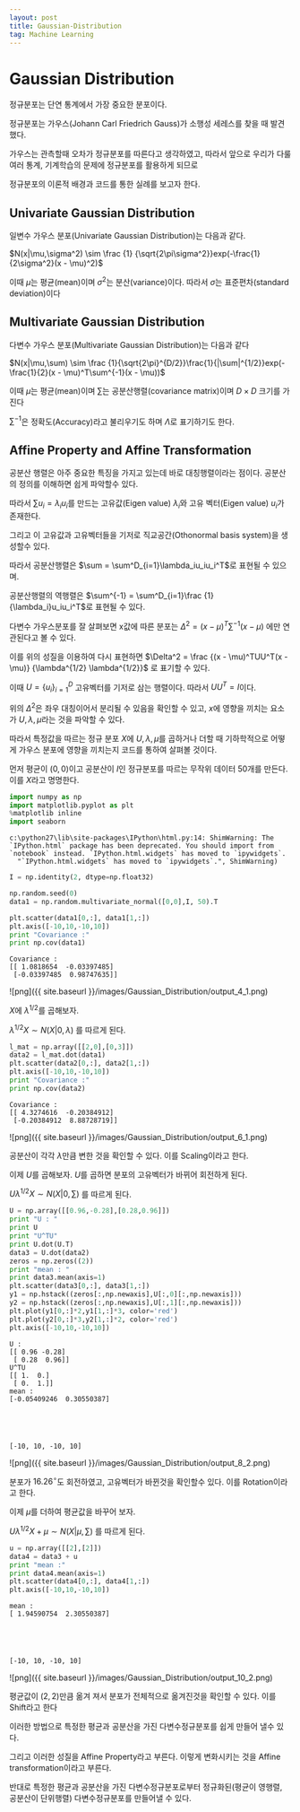 ```yaml
---
layout: post
title: Gaussian-Distribution
tag: Machine Learning
---
```


# Gaussian Distribution

정규분포는 단연 통계에서 가장 중요한 분포이다.

정규분포는 가우스(Johann Carl Friedrich Gauss)가 소행성 세레스를 찾을 때 발견했다.

가우스는 관측할때 오차가 정규분포를 따른다고 생각하였고, 따라서 앞으로 우리가 다룰 여러 통계, 기계학습의 문제에 정규분포를 활용하게 되므로

정규분포의 이론적 배경과 코드를 통한 실례를 보고자 한다.

## Univariate Gaussian Distribution

일변수 가우스 분포(Univariate Gaussian Distribution)는 다음과 같다.

$N(x|\mu,\sigma^2) \sim \frac {1} {\sqrt{2\pi\sigma^2}}exp(-\frac{1}{2\sigma^2}(x - \mu)^2)$

이때 $\mu$는 평균(mean)이며 $\sigma^2$는 분산(variance)이다. 따라서 $\sigma$는 표준편차(standard deviation)이다

## Multivariate Gaussian Distribution

다변수 가우스 분포(Multivariate Gaussian Distribution)는 다음과 같다

$N(x|\mu,\sum) \sim \frac {1}{\sqrt{2\pi}^{D/2}}\frac{1}{|\sum|^{1/2}}exp(-\frac{1}{2}(x - \mu)^T\sum^{-1}(x - \mu))$

이때 $\mu$는 평균(mean)이며  $\sum$는 공분산행렬(covariance matrix)이며 $D \times D$ 크기를 가진다

$\sum^{-1}$은 정확도(Accuracy)라고 불리우기도 하며 $\Lambda$로 표기하기도 한다.

## Affine Property and Affine Transformation

공분산 행렬은 아주 중요한 특징을 가지고 있는데 바로 대칭행렬이라는 점이다. 공분산의 정의를 이해하면 쉽게 파악할수 있다.

따라서 $\sum u_i = \lambda_iu_i$를 만드는 고유값(Eigen value) $\lambda_i$와 고유 벡터(Eigen value) $u_i$가 존재한다.

그리고 이 고유값과 고유벡터들을 기저로 직교공간(Othonormal basis system)을 생성할수 있다.

따라서 공분산행렬은 $\sum = \sum^D_{i=1}\lambda_iu_iu_i^T$로 표현될 수 있으며.

공분산행렬의 역행렬은 $\sum^{-1} = \sum^D_{i=1}\frac {1}{\lambda_i}u_iu_i^T$로 표현될 수 있다.

다변수 가우스분포를 잘 살펴보면 x값에 따른 분포는 $\Delta^2 = (x - \mu)^T\sum^{-1}(x - \mu)$ 에만 연관된다고 볼 수 있다.

이를 위의 성질을 이용하여 다시 표현하면 $\Delta^2 = \frac {(x - \mu)^TUU^T(x - \mu)} {\lambda^{1/2} \lambda^{1/2}}$ 로 표기할 수 있다.

이때 $U = \{u_i\}_{i=1}^D$ 고유벡터를 기저로 삼는 행렬이다. 따라서 $UU^T = I$이다.

위의 $\Delta^2$은 좌우 대칭이어서 분리될 수 있음을 확인할 수 있고, $x$에 영향을 끼치는 요소가 $U,\lambda,\mu$라는 것을 파악할 수 있다.

따라서 특정값을 따르는 정규 분포 $X$에 $U,\lambda,\mu$를 곱하거나 더할 때  기하학적으로 어떻게 가우스 분포에 영향을 끼치는지 코드를 통하여 살펴볼 것이다.

먼저 평균이 $(0,0)$이고 공분산이 $I$인 정규분포를 따르는 무작위 데이터 50개를 만든다. 이를 $X$라고 명명한다.


```python
import numpy as np
import matplotlib.pyplot as plt
%matplotlib inline
import seaborn
```

    c:\python27\lib\site-packages\IPython\html.py:14: ShimWarning: The `IPython.html` package has been deprecated. You should import from `notebook` instead. `IPython.html.widgets` has moved to `ipywidgets`.
      "`IPython.html.widgets` has moved to `ipywidgets`.", ShimWarning)
    


```python
I = np.identity(2, dtype=np.float32)
```


```python
np.random.seed(0)
data1 = np.random.multivariate_normal([0,0],I, 50).T
```


```python
plt.scatter(data1[0,:], data1[1,:])
plt.axis([-10,10,-10,10])
print "Covariance :"
print np.cov(data1)
```

    Covariance :
    [[ 1.0818654  -0.03397485]
     [-0.03397485  0.98747635]]
    


![png]({{ site.baseurl }}/images/Gaussian_Distribution/output_4_1.png)


$X$에 $\lambda^{1/2}$를 곱해보자.

$\lambda^{1/2}X \sim N(X|0,\lambda)$  를 따르게 된다.


```python
l_mat = np.array([[2,0],[0,3]])
data2 = l_mat.dot(data1)
plt.scatter(data2[0,:], data2[1,:])
plt.axis([-10,10,-10,10])
print "Covariance :"
print np.cov(data2)
```

    Covariance :
    [[ 4.3274616  -0.20384912]
     [-0.20384912  8.88728719]]
    


![png]({{ site.baseurl }}/images/Gaussian_Distribution/output_6_1.png)


공분산이 각각 $\lambda$만큼 변한 것을 확인할 수 있다. 이를 Scaling이라고 한다.

이제 $U$를 곱해보자. $U$를 곱하면 분포의 고유벡터가 바뀌어 회전하게 된다.

$U\lambda^{1/2}X \sim N(X|0,\sum)$  를 따르게 된다.


```python
U = np.array([[0.96,-0.28],[0.28,0.96]])
print "U : "
print U
print "U^TU"
print U.dot(U.T)
data3 = U.dot(data2)
zeros = np.zeros((2))
print "mean : "
print data3.mean(axis=1)
plt.scatter(data3[0,:], data3[1,:])
y1 = np.hstack((zeros[:,np.newaxis],U[:,0][:,np.newaxis]))
y2 = np.hstack((zeros[:,np.newaxis],U[:,1][:,np.newaxis]))
plt.plot(y1[0,:]*2,y1[1,:]*3, color='red')
plt.plot(y2[0,:]*3,y2[1,:]*2, color='red')
plt.axis([-10,10,-10,10])
```

    U : 
    [[ 0.96 -0.28]
     [ 0.28  0.96]]
    U^TU
    [[ 1.  0.]
     [ 0.  1.]]
    mean : 
    [-0.05409246  0.30550387]
    




    [-10, 10, -10, 10]




![png]({{ site.baseurl }}/images/Gaussian_Distribution/output_8_2.png)


분포가 $16.26^{\circ}$도 회전하였고, 고유벡터가 바뀐것을 확인할수 있다. 이를 Rotation이라고 한다.

이제 $\mu$를 더하여 평균값을 바꾸어 보자. 

$U\lambda^{1/2}X + \mu \sim N(X|\mu,\sum)$ 를 따르게 된다.


```python
u = np.array([[2],[2]])
data4 = data3 + u
print "mean :"
print data4.mean(axis=1)
plt.scatter(data4[0,:], data4[1,:])
plt.axis([-10,10,-10,10])
```

    mean :
    [ 1.94590754  2.30550387]
    




    [-10, 10, -10, 10]




![png]({{ site.baseurl }}/images/Gaussian_Distribution/output_10_2.png)


평균값이 $(2,2)$만큼 옮겨 져서 분포가 전체적으로 옮겨진것을 확인할 수 있다. 이를 Shift라고 한다

이러한 방법으로 특정한 평균과 공분산을 가진 다변수정규분포를 쉽게 만들어 낼수 있다.

그리고 이러한 성질을 Affine Property라고 부른다. 이렇게 변화시키는 것을 Affine transformation이라고 부른다.

반대로 특정한 평균과 공분산을 가진 다변수정규분포로부터 정규화된(평균이 영행렬, 공분산이 단위행렬) 다변수정규분포를 만들어낼 수 있다.

